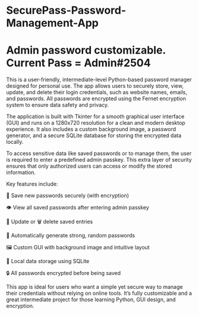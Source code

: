# SecurePass-Password-Management-App
# Admin password customizable. Current Pass = Admin#2504
This is a user-friendly, intermediate-level Python-based password manager designed for personal use. The app allows users to securely store, view, update, and delete their login credentials, such as website names, emails, and passwords. All passwords are encrypted using the Fernet encryption system to ensure data safety and privacy.

The application is built with Tkinter for a smooth graphical user interface (GUI) and runs on a 1280x720 resolution for a clean and modern desktop experience. It also includes a custom background image, a password generator, and a secure SQLite database for storing the encrypted data locally.

To access sensitive data like saved passwords or to manage them, the user is required to enter a predefined admin passkey. This extra layer of security ensures that only authorized users can access or modify the stored information.

Key features include:

🔐 Save new passwords securely (with encryption)

👁 View all saved passwords after entering admin passkey

🔄 Update or 🗑 delete saved entries

🧠 Automatically generate strong, random passwords

🖼 Custom GUI with background image and intuitive layout

💾 Local data storage using SQLite

🔒 All passwords encrypted before being saved

This app is ideal for users who want a simple yet secure way to manage their credentials without relying on online tools. It’s fully customizable and a great intermediate project for those learning Python, GUI design, and encryption.


